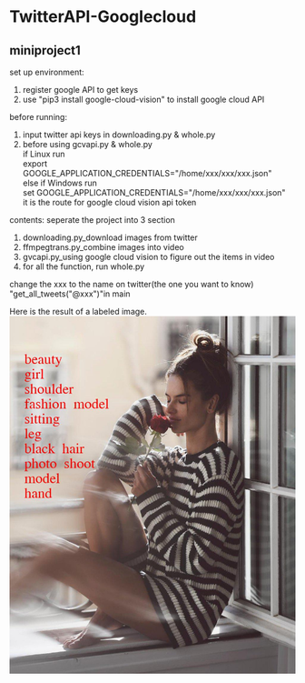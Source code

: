 # TwitterAPI-Googlecloud
miniproject1
-
set up environment:
1. register google API to get keys<br>
2. use "pip3 install google-cloud-vision" to install google cloud API<br>

before running:
1. input twitter api keys in downloading.py & whole.py<br>
2. before using gcvapi.py & whole.py      
   if Linux run<br>
   export GOOGLE_APPLICATION_CREDENTIALS="/home/xxx/xxx/xxx.json"<br>
   else if Windows run<br>
   set GOOGLE_APPLICATION_CREDENTIALS="/home/xxx/xxx/xxx.json"<br>
   it is the route for google cloud vision api token

contents: seperate the project into 3 section
1. downloading.py_download images from twitter
2. ffmpegtrans.py_combine images into video
3. gvcapi.py_using google cloud vision to figure out the items in video
4. for all the function, run whole.py

change the xxx to the name on twitter(the one you want to know)  "get_all_tweets("@xxx")"in main<br>

Here is the result of a labeled image.
![](https://github.com/SandyHao/TwitterAPI-Googlecloud/blob/master/002.jpg)
